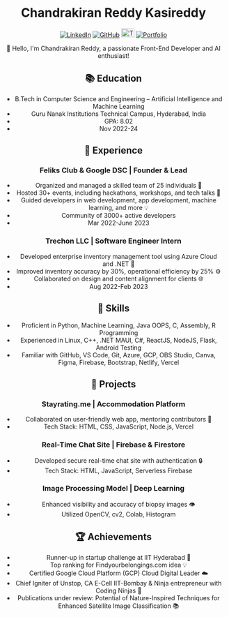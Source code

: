 <div align="center">
  
# Chandrakiran Reddy Kasireddy
[![LinkedIn](https://img.shields.io/badge/LinkedIn-chandrakiranreddy-blue)](https://www.linkedin.com/in/chandrakiranreddy)
[![GitHub](https://img.shields.io/github/followers/chandrakiranreddy?label=follow&style=social)](https://github.com/Chandukasireddy)
[<img src="https://cdn.mos.cms.futurecdn.net/QST9xhcQtaBtermPxttF6H.jpg" alt="Twitter" width="30" height="20">](https://twitter.com/chandu_2406)
[![Portfolio](https://img.shields.io/badge/Portfolio-Visit-brightgreen)](https://chandukasireddy.netlify.app/)

👋 Hello, I'm Chandrakiran Reddy, a passionate Front-End Developer and AI enthusiast!

## 📚 Education
- B.Tech in Computer Science and Engineering – Artificial Intelligence and Machine Learning
- Guru Nanak Institutions Technical Campus, Hyderabad, India
- GPA: 8.02
- Nov 2022-24

## 💼 Experience
### Feliks Club & Google DSC | Founder & Lead
- Organized and managed a skilled team of 25 individuals 🚀
- Hosted 30+ events, including hackathons, workshops, and tech talks 🌟
- Guided developers in web development, app development, machine learning, and more 💡
- Community of 3000+ active developers
- Mar 2022-June 2023

### Trechon LLC | Software Engineer Intern
- Developed enterprise inventory management tool using Azure Cloud and .NET 💼
- Improved inventory accuracy by 30%, operational efficiency by 25% ⚙️
- Collaborated on design and content alignment for clients 🌐
- Aug 2022-Feb 2023

## 🔧 Skills
- Proficient in Python, Machine Learning, Java OOPS, C, Assembly, R Programming
- Experienced in Linux, C++, .NET MAUI, C#, ReactJS, NodeJS, Flask, Android Testing
- Familiar with GitHub, VS Code, Git, Azure, GCP, OBS Studio, Canva, Figma, Firebase, Bootstrap, Netlify, Vercel

## 🚀 Projects
### Stayrating.me | Accommodation Platform
- Collaborated on user-friendly web app, mentoring contributors 👥
- Tech Stack: HTML, CSS, JavaScript, Node.js, Vercel

### Real-Time Chat Site | Firebase & Firestore
- Developed secure real-time chat site with authentication 🔒
- Tech Stack: HTML, JavaScript, Serverless Firebase

### Image Processing Model | Deep Learning
- Enhanced visibility and accuracy of biopsy images 👁️
- Utilized OpenCV, cv2, Colab, Histogram

## 🏆 Achievements
- Runner-up in startup challenge at IIT Hyderabad 🏅
- Top ranking for Findyourbelongings.com idea 💡
- Certified Google Cloud Platform (GCP) Cloud Digital Leader ☁️
- Chief Igniter of Unstop, CA E-Cell IIT-Bombay & Ninja entrepreneur with Coding Ninjas 🚀
- Publications under review: Potential of Nature-Inspired Techniques for Enhanced Satellite Image Classification 📚

</div>

<!-- This is comment
## 🛠️ Technical Skills

| Skill             | Percentage |
|-------------------|------------|
| Python            | 80%        |
| Machine Learning  | 75%        |
| Java              | 70%        |
-->
